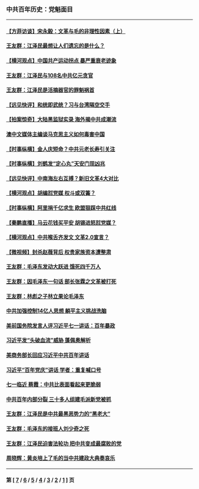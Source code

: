 ### 中共百年历史：党魁面目
---
#### [【方菲访谈】宋永毅：文革与毛的非理性因素（上）](../../pages/nf1176107/n13469956.md?04130430) 
#### [王友群：江泽民最想让人们遗忘的是什么？](../../pages/nf1176107/n13408949.md?04130430) 
#### [【横河观点】中国共产运动拐点 暴严重衰老迹象](../../pages/nf1176107/n13388333.md?04130430) 
#### [王友群：江泽民与108名中共亿元贪官](../../pages/nf1176107/n13352358.md?04130430) 
#### [王友群：江泽民是活摘器官的罪魁祸首](../../pages/nf1176107/n13336903.md?04130430) 
#### [【远见快评】和统即武统？习与台湾隔空交手](../../pages/nf1176107/n13297739.md?04130430) 
#### [【拍案惊奇】大陆黑监狱实录 海外揭中共成潮流](../../pages/nf1176107/n13288853.md?04130430) 
#### [澳中文媒体主编谈马克思主义如何毒害中国](../../pages/nf1176107/n13257387.md?04130430) 
#### [【时事纵横】金人庆短命？中共元老长寿引关注](../../pages/nf1176107/n13217934.md?04130430) 
#### [【时事纵横】刘鹤发“定心丸”天安门现凶兆](../../pages/nf1176107/n13215416.md?04130430) 
#### [【远见快评】中南海左右互搏？新旧文革4大对比](../../pages/nf1176107/n13214745.md?04130430) 
#### [【横河观点】胡编怼党媒 权斗或双簧？](../../pages/nf1176107/n13210864.md?04130430) 
#### [【时事纵横】阿里捐千亿求生 欧盟狠踩中共红线](../../pages/nf1176107/n13206431.md?04130430) 
#### [【秦鹏直播】马云花钱买平安 胡锡进怒怼党媒？](../../pages/nf1176107/n13206392.md?04130430) 
#### [【横河观点】中共喉舌齐发文 文革2.0宣言？](../../pages/nf1176107/n13201248.md?04130430) 
#### [【微视频】封杀赵薇背后 权贵家族资本遭整肃](../../pages/nf1176107/n13197798.md?04130430) 
#### [王友群：毛泽东发动大跃进 饿死四千万人](../../pages/nf1176107/n13177158.md?04130430) 
#### [王友群：因毛泽东一句话 部长张霖之文革被打死](../../pages/nf1176107/n13161711.md?04130430) 
#### [王友群：林彪之子林立果论毛泽东](../../pages/nf1176107/n13128622.md?04130430) 
#### [中共加强控制14亿人思想 躺平主义挑战洗脑](../../pages/nf1176107/n13094299.md?04130430) 
#### [美前国务院发言人评习近平七一讲话：百年暴政](../../pages/nf1176107/n13066986.md?04130430) 
#### [习近平发“头破血流”威胁 蓬佩奥解析](../../pages/nf1176107/n13063604.md?04130430) 
#### [美商务部长回应习近平中共百年讲话](../../pages/nf1176107/n13062903.md?04130430) 
#### [习近平“百年党庆”讲话 学者：重复喊口号](../../pages/nf1176107/n13061411.md?04130430) 
#### [七一临近 蔡霞：中共比表面看起来更脆弱](../../pages/nf1176107/n13056418.md?04130430) 
#### [中共百年内部分裂 三十多人组建毛派新党被抓](../../pages/nf1176107/n13044023.md?04130430) 
#### [王友群：江泽民是中共最黑恶势力的“黑老大”](../../pages/nf1176107/n13022180.md?04130430) 
#### [王友群：毛泽东的接班人刘少奇之死](../../pages/nf1176107/n12991772.md?04130430) 
#### [王友群：江泽民迫害法轮功 把中共变成最腐败的党](../../pages/nf1176107/n12947347.md?04130430) 
#### [周晓辉：黄炎培上了毛的当中共建政大典奏哀乐](../../pages/nf1176107/n12942780.md?04130430) 

---
#### 第 [ [7](./7.md?04130430) / [6](./6.md?04130430) / [5](./5.md?04130430) / [4](./4.md?04130430) / [3](./3.md?04130430) / [2](./2.md?04130430) / [1](./1.md?04130430) ] 页
